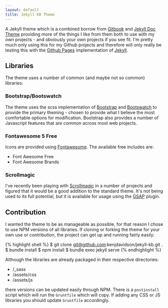 ```yaml
---
layout: default
title: Jekyll KB Theme
---
```


A Jekyll theme which is a combined borrow from [Gitbook](https://www.gitbook.com) and [Jekyll Doc Theme](https://github.com/aksakalli/jekyll-doc-theme) providing more of the things I like from them both to use with my own projects - and obviously your own projects if you see fit.  I'm pretty much only using this for my Github projects and therefore will only really be testing this with the [Github Pages](https://pages.github.com/) implementation of [Jekyll](https://jekyllrb.com/).

## Libraries

The theme uses a number of common (and maybe not so common) libraries:

### Bootstrap/Bootswatch

The theme uses the scss implementation of [Bootstrap](https://getbootstrap.com/) and [Bootswatch](https://bootswatch.com/) to provide the primary theming - chosen to provide what I believe the most comfortable options for modification.  Bootstrap also provides a number of Javascript features that are common across most web projects.

### Fontawesome 5 Free

Icons are provided using [Fontawesome](https://fontawesome.com/start).  The available free includes are:

* Font Awesome Free
* Font Awesome Brands

### Scrollmagic

I've recently been playing with [Scrollmagic](https://scrollmagic.io/) in a number of projects and figured that it would be a good addition to the standard theme.  It's not being used to its full potential, but it is available for usage using the [GSAP](https://greensock.com/scrollmagic/) plugin.

## Contribution

I wanted the theme to be as manageable as possible, for that reason I chose to use NPM versions of all libraries.  If cloning or forking the theme for your own use or contribution, the project can get up and running fairly easily:

{% highlight shell %}
$ git clone git@github.com:kenjdavidson/jekyll-kb.git .
$ bundle install
$ npm install
$ bundle exec jekyll serve
{% endhighlight %}

Although the libraries are already packaged in their respective directories:

* /_sass
* /assets/css
* /assets/js

there versions can be updated easily through NPM.  There is a `postinstall` script which will run the `Gruntfile` which will copy.  If adding any CSS or JS libraries you should update `Gruntfile` accordingly.